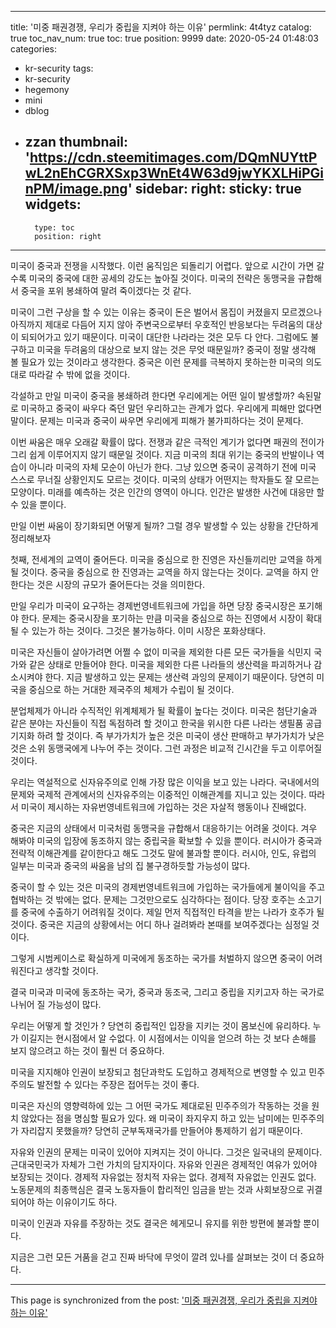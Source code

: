 
---
title: '미중 패권경쟁, 우리가 중립을 지켜야 하는 이유'
permlink: 4t4tyz
catalog: true
toc_nav_num: true
toc: true
position: 9999
date: 2020-05-24 01:48:03
categories:
- kr-security
tags:
- kr-security
- hegemony
- mini
- dblog
- zzan
thumbnail: 'https://cdn.steemitimages.com/DQmNUYttPwL2nEhCGRXSxp3WnEt4W63d9jwYKXLHiPGinPM/image.png'
sidebar:
    right:
        sticky: true
widgets:
    -
        type: toc
        position: right
---


미국이 중국과 전쟁을 시작했다. 이런 움직임은 되돌리기 어렵다. 앞으로 시간이 가면 갈수록 미국의 중국에 대한 공세의 강도는 높아질 것이다. 미국의 전략은 동맹국을 규합해서 중국을 포위 봉쇄하여 말려 죽이겠다는 것 같다.

미국이 그런 구상을 할 수 있는 이유는 중국이 돈은 벌어서 몸집이 커졌을지 모르겠으나 아직까지 제대로 다듬어 지지 않아 주변국으로부터 우호적인 반응보다는 두려움의 대상이 되되어가고 있기 때문이다. 미국이 대단한 나라라는 것은 모두 다 안다. 그럼에도 불구하고 미국을 두려움의 대상으로 보지 않는 것은 무엇 때문일까? 중국이 정말 생각해 볼 필요가 있는 것이라고 생각한다. 중국은 이런 문제를 극복하지 못하는한 미국의 의도대로 따라갈 수 밖에 없을 것이다.

각설하고 만일 미국이 중국을 봉쇄하려 한다면 우리에게는 어떤 일이 발생할까? 속된말로 미국하고 중국이 싸우다 죽던 말던 우리하고는 관계가 없다. 우리에게 피해만 없다면 말이다. 문제는 미국과 중국이 싸우면 우리에게 피해가 불가피하다는 것이 문제다.

이번 싸움은 매우 오래갈 확률이 많다. 전쟁과 같은 극적인 계기가 없다면 패권의 전이가 그리 쉽게 이루어지지 않기 때문일 것이다. 지금 미국의 최대 위기는 중국의 반발이나 역습이 아니라 미국의 자체 모순이 아닌가 한다. 그냥 있으면 중국이 공격하기 전에 미국 스스로 무너질 상황인지도 모르는 것이다. 미국의 상태가 어떤지는 학자들도 잘 모르는 모양이다. 미래를 예측하는 것은 인간의 영역이 아니다. 인간은 발생한 사건에 대응만 할 수 있을 뿐이다.

만일 이번 싸움이 장기화되면 어떻게 될까? 그럴 경우 발생할 수 있는 상황을 간단하게 정리해보자

첫째, 전세계의 교역이 줄어든다. 미국을 중심으로 한 진영은 자신들끼리만 교역을 하게 될 것이다. 중국을 중심으로 한 진영과는 교역을 하지 않는다는 것이다. 교역을 하지 안한다는 것은 시장의 규모가 줄어든다는 것을 의미한다.

만일 우리가 미국이 요구하는 경제번영네트워크에 가입을 하면 당장 중국시장은 포기해야 한다. 문제는 중국시장을 포기하는 만큼 미국을 중심으로 하는 진영에서 시장이 확대될 수 있는가 하는 것이다. 그것은 불가능하다. 이미 시장은 포화상태다.

미국은 자신들이 살아가려면 어쩔 수 없이 미국을 제외한 다른 모든 국가들을 식민지 국가와 같은 상태로 만들어야 한다. 미국을 제외한 다른 나라들의 생산력을 파괴하거나 감소시켜야 한다. 지금 발생하고 있는 문제는 생산력 과잉의 문제이기 때문이다. 당연히 미국을 중심으로 하는 거대한 제국주의 체제가 수립이 될 것이다.

분업체제가 아니라 수직적인 위계체제가 될 확률이 높다는 것이다. 미국은 첨단기술과 같은 분야는 자신들이 직접 독점하려 할 것이고 한국을 위시한 다른 나라는 생필품 공급기지화 하려 할 것이다. 즉 부가가치가 높은 것은 미국이 생산 판매하고 부가가치가 낮은 것은 소위 동맹국에게 나누어 주는 것이다. 그런 과정은 비교적 긴시간을 두고 이루어질 것이다.

우리는 역설적으로 신자유주의로 인해 가장 많은 이익을 보고 있는 나라다. 국내에서의 문제와 국제적 관계에서의 신자유주의는 이중적인 이해관계를 지니고 있는 것이다. 따라서 미국이 제시하는 자유번영네트워크에 가입하는 것은 자살적 행동이나 진배없다.

중국은 지금의 상태에서 미국처럼 동맹국을 규합해서 대응하기는 어려울 것이다. 겨우 해봐야 미국의 입장에 동조하지 않는 중립국을 확보할 수 있을 뿐이다. 러시아가 중국과 전략적 이해관계를 같이한다고 해도 그것도 말에 불과할 뿐이다. 러시아, 인도, 유럽의 일부는 미국과 중국의 싸움을 남의 집 불구경하듯할 가능성이 많다.

중국이 할 수 있는 것은 미국의 경제번영네트워크에 가입하는 국가들에게 불이익을 주고 협박하는 것 밖에는 없다. 문제는 그것만으로도 심각하다는 점이다. 당장 호주는 소고기를 중국에 수출하기 어려워질 것이다. 제일 먼저 직접적인 타격을 받는 나라가 호주가 될 것이다. 중국은 지금의 상황에서는 어디 하나 걸려봐라 본때를 보여주겠다는 심정일 것이다.

그렇게 시범케이스로 확실하게 미국에게 동조하는 국가를 처벌하지 않으면 중국이 어려워진다고 생각할 것이다.

결국 미국과 미국에 동조하는 국가, 중국과 동조국, 그리고 중립을 지키고자 하는 국가로 나뉘어 질 가능성이 많다.

우리는 어떻게 할 것인가 ? 당연히 중립적인 입장을 지키는 것이 몸보신에 유리하다. 누가 이길지는 현시점에서 알 수없다. 이 시점에서는 이익을 얻으려 하는 것 보다 손해를 보지 않으려고 하는 것이 훨씬 더 중요하다.

미국을 지지해야 인권이 보장되고 첨단과학도 도입하고 경제적으로 변영할 수 있고 민주주의도 발전할 수 있다는 주장은 접어두는 것이 좋다.

미국은 자신의 영향력하에 있는 그 어떤 국가도 제대로된 민주주의가 작동하는 것을 원치 않았다는 점을 명심할 필요가 있다. 왜 미국이 좌지우지 하고 있는 남미에는 민주주의가 자리잡지 못했을까? 당연히 군부독재국가를 만들어야 통제하기 쉽기 때문이다.

자유와 인권의 문제는 미국이 있어야 지켜지는 것이 아니다. 그것은 일국내의 문제이다. 근대국민국가 자체가 그런 가치의 담지자이다. 자유와 인권은 경제적인 여유가 있어야 보장되는 것이다. 경제적 자유없는 정치적 자유는 없다. 경제적 자유없는 인권도 없다. 노동문제의 최종핵심은 결국 노동자들이 합리적인 임금을 받는 것과 사회보장으로 귀결되어야 하는 이유이기도 하다.

미국이 인권과 자유를 주장하는 것도 결국은 헤게모니 유지를 위한 방편에 불과할 뿐이다.

지금은 그런 모든 거품을 걷고 진짜 바닥에 무엇이 깔려 있나를 살펴보는 것이 더 중요하다.

- - -

This page is synchronized from the post: ['미중 패권경쟁, 우리가 중립을 지켜야 하는 이유'](https://steemit.com/@oldstone/4t4tyz)
